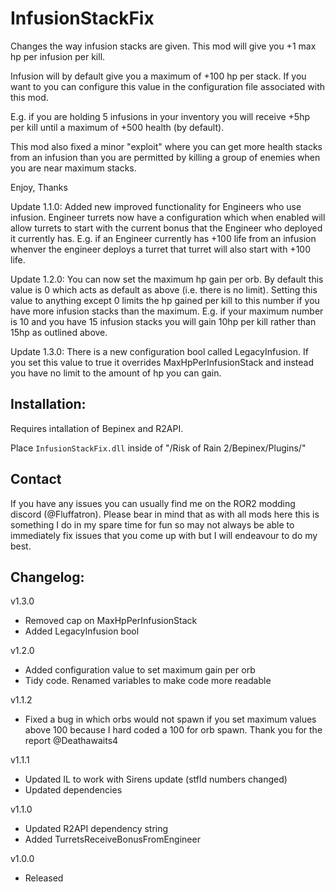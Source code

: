 # InfusionStackFix

Changes the way infusion stacks are given. This mod will give you +1 max hp per infusion per kill.

Infusion will by default give you a maximum of +100 hp per stack. If you want to you can configure this value in the configuration file associated with this mod.

E.g. if you are holding 5 infusions in your inventory you will receive +5hp per kill until a maximum of +500 health (by default).

This mod also fixed a minor "exploit" where you can get more health stacks from an infusion than you are permitted by killing a group of enemies when you are near maximum stacks.

Enjoy,
Thanks


Update 1.1.0: Added new improved functionality for Engineers who use infusion. Engineer turrets now have a configuration which when enabled will allow turrets to start with the current bonus that the Engineer who deployed it currently has. E.g. if an Engineer currently has +100 life from an infusion whenver the engineer deploys a turret that turret will also start with +100 life.

Update 1.2.0: You can now set the maximum hp gain per orb. By default this value is 0 which acts as default as above (i.e. there is no limit). Setting this value to anything except 0 limits the hp gained per kill to this number if you have more infusion stacks than the maximum. E.g. if your maximum number is 10 and you have 15 infusion stacks you will gain 10hp per kill rather than 15hp as outlined above.

Update 1.3.0: There is a new configuration bool called LegacyInfusion. If you set this value to true it overrides MaxHpPerInfusionStack and instead you have no limit to the amount of hp you can gain.

## Installation:

Requires intallation of Bepinex and R2API. 

Place `InfusionStackFix.dll` inside of "/Risk of Rain 2/Bepinex/Plugins/"

## Contact

If you have any issues you can usually find me on the ROR2 modding discord (@Fluffatron). Please bear in mind that as with all mods here this is something I do in my spare time for fun so may not always be able to immediately fix issues that you come up with but I will endeavour to do my best. 

## Changelog:

v1.3.0
- Removed cap on MaxHpPerInfusionStack
- Added LegacyInfusion bool

v1.2.0
- Added configuration value to set maximum gain per orb
- Tidy code. Renamed variables to make code more readable

v1.1.2
- Fixed a bug in which orbs would not spawn if you set maximum values above 100 because I hard coded a 100 for orb spawn. Thank you for the report @Deathawaits4

v1.1.1
- Updated IL to work with Sirens update (stfld numbers changed)
- Updated dependencies

v1.1.0
- Updated R2API dependency string
- Added TurretsReceiveBonusFromEngineer

v1.0.0
- Released
